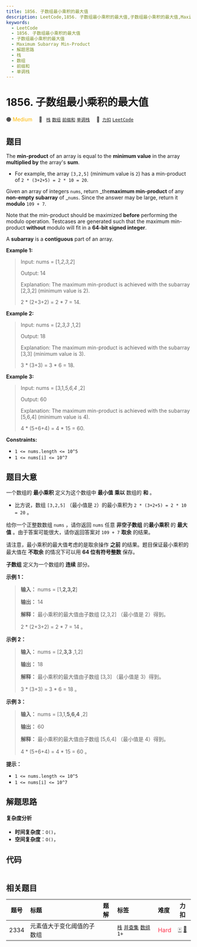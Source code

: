 ```yaml
---
title: 1856. 子数组最小乘积的最大值
description: LeetCode,1856. 子数组最小乘积的最大值,子数组最小乘积的最大值,Maximum Subarray Min-Product,解题思路,栈,数组,前缀和,单调栈
keywords:
  - LeetCode
  - 1856. 子数组最小乘积的最大值
  - 子数组最小乘积的最大值
  - Maximum Subarray Min-Product
  - 解题思路
  - 栈
  - 数组
  - 前缀和
  - 单调栈
---
```


# 1856. 子数组最小乘积的最大值

🟠 <font color=#ffb800>Medium</font>&emsp; 🔖&ensp; [`栈`](/tag/stack.md) [`数组`](/tag/array.md) [`前缀和`](/tag/prefix-sum.md) [`单调栈`](/tag/monotonic-stack.md)&emsp; 🔗&ensp;[`力扣`](https://leetcode.cn/problems/maximum-subarray-min-product) [`LeetCode`](https://leetcode.com/problems/maximum-subarray-min-product)

## 题目

The **min-product** of an array is equal to the **minimum value** in the array
**multiplied by** the array's **sum**.

  * For example, the array `[3,2,5]` (minimum value is `2`) has a min-product of `2 * (3+2+5) = 2 * 10 = 20`.

Given an array of integers `nums`, return _the**maximum min-product** of any
**non-empty subarray** of _`nums`. Since the answer may be large, return it
**modulo** `109 + 7`.

Note that the min-product should be maximized **before** performing the modulo
operation. Testcases are generated such that the maximum min-product
**without** modulo will fit in a **64-bit signed integer**.

A **subarray** is a **contiguous** part of an array.



**Example 1:**

> Input: nums = [1,_2,3,2_]
> 
> Output: 14
> 
> Explanation: The maximum min-product is achieved with the subarray [2,3,2] (minimum value is 2).
> 
> 2 * (2+3+2) = 2 * 7 = 14.

**Example 2:**

> Input: nums = [2,_3,3_ ,1,2]
> 
> Output: 18
> 
> Explanation: The maximum min-product is achieved with the subarray [3,3] (minimum value is 3).
> 
> 3 * (3+3) = 3 * 6 = 18.

**Example 3:**

> Input: nums = [3,1,_5,6,4_ ,2]
> 
> Output: 60
> 
> Explanation: The maximum min-product is achieved with the subarray [5,6,4] (minimum value is 4).
> 
> 4 * (5+6+4) = 4 * 15 = 60.

**Constraints:**

  * `1 <= nums.length <= 10^5`
  * `1 <= nums[i] <= 10^7`


## 题目大意

一个数组的 **最小乘积** 定义为这个数组中 **最小值** **乘以** 数组的 **和** 。

  * 比方说，数组 `[3,2,5]` （最小值是 `2`）的最小乘积为 `2 * (3+2+5) = 2 * 10 = 20` 。

给你一个正整数数组 `nums` ，请你返回 `nums` 任意 **非空子数组** 的**最小乘积** 的 **最大值**
。由于答案可能很大，请你返回答案对 `109 + 7` **取余** 的结果。

请注意，最小乘积的最大值考虑的是取余操作 **之前** 的结果。题目保证最小乘积的最大值在 **不取余** 的情况下可以用 **64 位有符号整数**
保存。

**子数组** 定义为一个数组的 **连续** 部分。

**示例 1：**

> 
> 
> 
> 
> 
> **输入：** nums = [1,**2,3,2**]
> 
> **输出：** 14
> 
> **解释：** 最小乘积的最大值由子数组 [2,3,2] （最小值是 2）得到。
> 
> 2 * (2+3+2) = 2 * 7 = 14 。
> 
> 

**示例 2：**

> 
> 
> 
> 
> 
> **输入：** nums = [2,**3,3** ,1,2]
> 
> **输出：** 18
> 
> **解释：** 最小乘积的最大值由子数组 [3,3] （最小值是 3）得到。
> 
> 3 * (3+3) = 3 * 6 = 18 。
> 
> 

**示例 3：**

> 
> 
> 
> 
> 
> **输入：** nums = [3,1,**5,6,4** ,2]
> 
> **输出：** 60
> 
> **解释：** 最小乘积的最大值由子数组 [5,6,4] （最小值是 4）得到。
> 
> 4 * (5+6+4) = 4 * 15 = 60 。
> 
> 

**提示：**

  * `1 <= nums.length <= 10^5`
  * `1 <= nums[i] <= 10^7`


## 解题思路

#### 复杂度分析

- **时间复杂度**：`O()`，
- **空间复杂度**：`O()`，

## 代码

```javascript

```

## 相关题目

<!-- prettier-ignore -->
| 题号 | 标题 | 题解 | 标签 | 难度 | 力扣 |
| :------: | :------ | :------: | :------ | :------ | :------: |
| 2334 | 元素值大于变化阈值的子数组 |  |  [`栈`](/tag/stack.md) [`并查集`](/tag/union-find.md) [`数组`](/tag/array.md) `1+` | <font color=#ff334b>Hard</font> | [🀄️](https://leetcode.cn/problems/subarray-with-elements-greater-than-varying-threshold) [🔗](https://leetcode.com/problems/subarray-with-elements-greater-than-varying-threshold) |